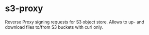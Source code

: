 # s3-proxy
Reverse Proxy signing requests for S3 object store. Allows to up- and download files to/from S3 buckets with curl only.
